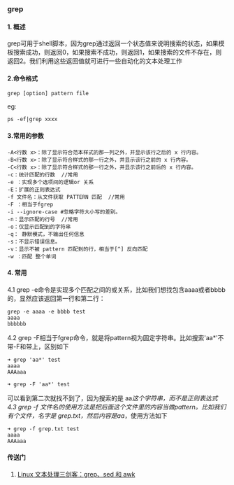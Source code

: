 ### grep
#### 1. 概述
grep可用于shell脚本，因为grep通过返回一个状态值来说明搜索的状态，如果模板搜索成功，则返回0，如果搜索不成功，则返回1，如果搜索的文件不存在，则返回2。我们利用这些返回值就可进行一些自动化的文本处理工作
#### 2.命令格式
~~~
grep [option] pattern file
~~~
eg:
~~~
ps -ef|grep xxxx
~~~
#### 3.常用的参数
~~~
-A<行数 x>：除了显示符合范本样式的那一列之外，并显示该行之后的 x 行内容。
-B<行数 x>：除了显示符合样式的那一行之外，并显示该行之前的 x 行内容。
-C<行数 x>：除了显示符合样式的那一行之外，并显示该行之前后的 x 行内容。
-c：统计匹配的行数  //常用
-e ：实现多个选项间的逻辑or 关系
-E：扩展的正则表达式
-f 文件名：从文件获取 PATTERN 匹配  //常用
-F ：相当于fgrep
-i --ignore-case #忽略字符大小写的差别。
-n：显示匹配的行号  //常用
-o：仅显示匹配到的字符串
-q： 静默模式，不输出任何信息
-s：不显示错误信息。
-v：显示不被 pattern 匹配到的行，相当于[^] 反向匹配
-w ：匹配 整个单词
~~~
#### 4. 常用
4.1 grep -e命令是实现多个匹配之间的或关系，比如我们想找包含aaaa或者bbbb的，显然应该返回第一行和第二行： 
~~~
grep -e aaaa -e bbbb test
aaaa
bbbbbb
~~~

4.2 grep -F相当于fgrep命令，就是将pattern视为固定字符串。比如搜索'aa*'不带-F和带上，区别如下
~~~
➜ grep 'aa*' test
aaaa
AAAaaa

➜ grep -F 'aa*' test
~~~
可以看到第二次就找不到了，因为搜索的是 aa*这个字符串，而不是正则表达式 \
4.3 grep -f 文件名的使用方法是把后面这个文件里的内容当做pattern。比如我们有个文件，名字是 grep.txt，然后内容是aa*，使用方法如下
~~~
➜ grep -f grep.txt test
aaaa
AAAaaa
~~~

#### 传送门
1. [Linux 文本处理三剑客：grep、sed 和 awk](https://zhuanlan.zhihu.com/p/110983126)
